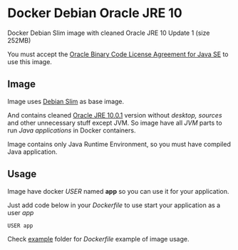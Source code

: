 # Docker Debian Oracle JRE 10
Docker Debian Slim image with cleaned Oracle JRE 10 Update 1 (size 252MB)

You must accept the [Oracle Binary Code License Agreement for Java SE](http://www.oracle.com/technetwork/java/javase/terms/license/index.html) to use this image.

## Image
Image uses [Debian Slim](https://hub.docker.com/_/debian/) as base image.

And contains cleaned [Oracle JRE 10.0.1](http://www.oracle.com/technetwork/java/javase/downloads/jre8-downloads-2133155.html) version without *desktop, sources* and other unnecessary stuff except JVM. So image have all *JVM* parts to run *Java applications* in Docker containers.

Image contains only Java Runtime Environment, so you must have compiled Java application.

## Usage
Image have docker *USER* named **app** so you can use it for your application.

Just add code below in your *Dockerfile* to use start your application as a user *app*
```
USER app
```

Check [example](https://github.com/GoodforGod/docker-alpine-jre8-oracle/tree/master/example) folder for *Dockerfile* example of image usage.


